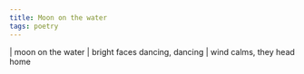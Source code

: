 ```yaml
---
title: Moon on the water
tags: poetry
---
```


| moon on the water
| bright faces dancing, dancing
| wind calms, they head home

